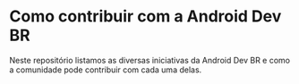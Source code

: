 # Como contribuir com a Android Dev BR
Neste repositório listamos as  diversas iniciativas da Android Dev BR e como a comunidade pode contribuir com cada uma delas.
